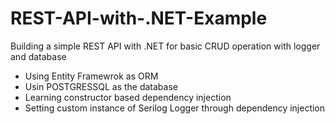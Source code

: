 # REST-API-with-.NET-Example
Building a simple REST API with .NET  for basic CRUD operation with logger and database 
 - Using Entity Framewrok as ORM
 - Usin POSTGRESSQL as the database
 - Learning constructor based dependency injection
 - Setting custom instance of Serilog Logger through dependency injection
